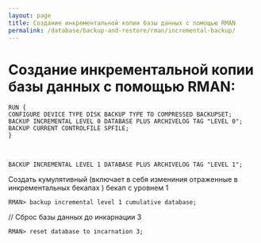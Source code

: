 ```yaml
---
layout: page
title: Создание инкрементальной копии базы данных с помощью RMAN
permalink: /database/backup-and-restore/rman/incremental-backup/
---
```


# Создание инкрементальной копии базы данных с помощью RMAN:


    RUN {
    CONFIGURE DEVICE TYPE DISK BACKUP TYPE TO COMPRESSED BACKUPSET;
    BACKUP INCREMENTAL LEVEL 0 DATABASE PLUS ARCHIVELOG TAG "LEVEL 0";
    BACKUP CURRENT CONTROLFILE SPFILE;
    }

<br/>

    BACKUP INCREMENTAL LEVEL 1 DATABASE PLUS ARCHIVELOG TAG "LEVEL 1";


Создать кумулятивный (включает в себя измениния отраженные в инкрементальных бекапах ) бекап с уровнем 1

    RMAN> backup incremental level 1 cumulative database;




// Сброс базы данных до инкарнации 3

    RMAN> reset database to incarnation 3;
